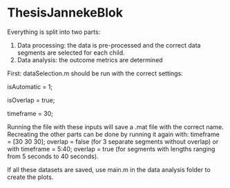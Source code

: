 # ThesisJannekeBlok

Everything is split into two parts:

1. Data processing: the data is pre-processed and the correct data segments are selected for each child.
2. Data analysis: the outcome metrics are determined

First: dataSelection.m should be run with the correct settings:

  
  isAutomatic   = 1;
  
  isOverlap     = true;
  
  timeframe     = 30;


Running the file with these inputs will save a .mat file with the correct name. Recreating the other parts can be done by running it again with: timeframe = [30 30 30]; overlap = false (for 3 separate segments without overlap) or with timeframe = 5:40; overlap = true (for segments with lengths ranging from 5 seconds to 40 seconds).


If all these datasets are saved, use main.m in the data analysis folder to create the plots.
